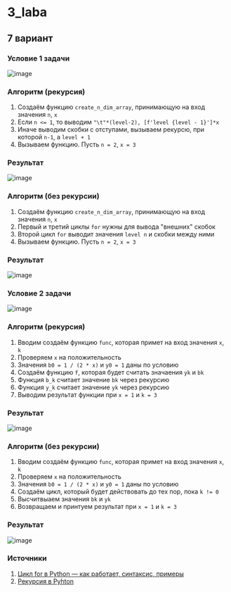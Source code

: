# 3_laba
## 7 вариант 
### Условие 1 задачи 
![image](https://github.com/chernyavish/university/assets/150545779/5782c07e-e325-4832-b501-b00868bad3cd)
### Алгоритм (рекурсия)
1. Создаём функцию `create_n_dim_array`, принимающую на вход значения `n`, `x`
2. Если `n <= 1`, то выводим `"\t"*(level-2), [f'level {level - 1}']*x`
3. Иначе выводим скобки с отступами, вызываем рекурсю, при которой `n-1`, a `level + 1`
4. Вызываем функцию. Пусть `n = 2`, `x = 3`
### Результат
![image](https://github.com/chernyavish/university/assets/150545779/02e07a16-1cb3-4444-827d-1579e986a24e)
### Алгоритм (без рекурсии)
1. Создаём функцию `create_n_dim_array`, принимающую на вход значения `n`, `x`
2. Первый и третий циклы `for` нужны для вывода "внешних" скобок
3. Второй цикл `for` выводит значения `level n` и скобки между ними
4. Вызываем функцию. Пусть `n = 2`, `x = 3`
### Результат
![image](https://github.com/chernyavish/university/assets/150545779/be18d1f1-d7e8-43e9-a00e-892602168229)
### Условие 2 задачи
![image](https://github.com/chernyavish/university/assets/150545779/dff78851-0b72-4bb2-8aa1-90441e205f90)
### Алгоритм (рекурсия)
1. Вводим создаём функцию `func`, которая примет на вход значения `x`, `k`
2. Проверяем `x` на положительность
3. Значения `b0 = 1 / (2 * x)` и `y0 = 1` даны по условию
4. Создаём функцию `f`, которая будет считать значаения `yk` и `bk`
5. Функция `b_k` считает значение `bk` через рекурсию
6. Функция `y_k` считает значение `yk` через рекурсию
7. Выводим результат функции при `x = 1` и `k = 3`
### Результат
![image](https://github.com/chernyavish/university/assets/150545779/a6eba646-10cd-40a8-9d24-a2b708668d34)
### Алгоритм (без рекурсии)
1. Вводим создаём функцию `func`, которая примет на вход значения `x`, `k`
2. Проверяем `x` на положительность
3. Значения `b0 = 1 / (2 * x)` и `y0 = 1` даны по условию
4. Создаём цикл, который будет действовать до тех пор, пока `k != 0`
5. Высчитвыаем значения `bk` и `yk`
6. Возвращаем и принтуем результат при `x = 1` и `k = 3`
### Результат 
![image](https://github.com/chernyavish/university/assets/150545779/48dec9f6-5c5d-4034-b21f-2bceb9e1e980)
### Источники 
1. [Цикл for в Python — как работает, синтаксис, примеры](https://pythonchik.ru/osnovy/cikl-for-v-python)
2. [Рекурсия в Pyhton](https://www.codecamp.ru/blog/python-recursion/)
